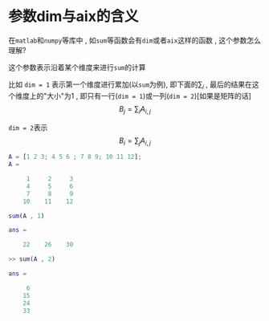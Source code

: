 # 参数dim与aix的含义

在`matlab`和`numpy`等库中 , 如`sum`等函数会有`dim`或者`aix`这样的函数 , 这个参数怎么理解?

这个参数表示沿着某个维度来进行`sum`的计算

比如
`dim = 1` 表示第一个维度进行累加(以`sum`为例), 即下面的$\sum_i$ , 最后的结果在这个维度上的"大小"为1 , 即只有一行(`dim = 1`)或一列(`dim = 2`)[如果是矩阵的话]
$$B_j = \sum_{i} A_{i,j}$$

`dim = 2`表示
$$B_i = \sum_{j} A_{i,j}$$

```matlab
A = [1 2 3; 4 5 6 ; 7 8 9; 10 11 12];
A =

     1     2     3
     4     5     6
     7     8     9
    10    11    12

sum(A , 1)

ans =

    22    26    30

>> sum(A , 2)

ans =

     6
    15
    24
    33
```